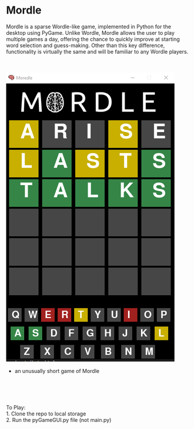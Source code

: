 # Mordle
Mordle is a sparse Wordle-like game, implemented in Python for the desktop using PyGame. Unlike Wordle, Mordle allows the user to play multiple games a day, offering the chance to quickly improve at starting word selection and guess-making. Other than this key difference, functionality is virtually the same and will be familiar to any Wordle players.
</br>
</br>
</br>

![The Mordle desktop app](/images/demo.png)
</br>
- an unusually short game of Mordle
</br>
</br>
</br>
</br>
To Play:</br>
1. Clone the repo to local storage</br>
2. Run the pyGameGUI.py file (not main.py)

